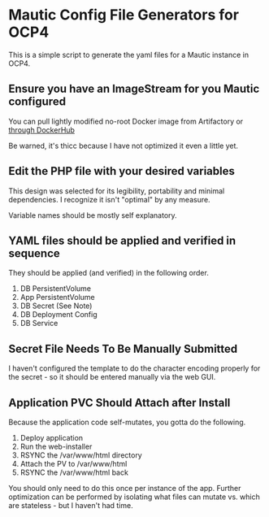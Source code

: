 Mautic Config File Generators for OCP4
======================================

This is a simple script to generate the yaml files for a Mautic instance in OCP4.

Ensure you have an ImageStream for you Mautic configured
--------------------------------------------------------

You can pull lightly modified no-root Docker image from Artifactory or [through DockerHub](https://dockerhub.com/jeremyvernon/mautid-docker-noroot)

Be warned, it's thicc because I have not optimized it even a little yet.

Edit the PHP file with your desired variables
---------------------------------------------

This design was selected for its legibility, portability and minimal dependencies. I recognize it isn't "optimal" by any measure.

Variable names should be mostly self explanatory.

YAML files should be applied and verified in sequence
-----------------------------------------------------

They should be applied (and verified) in the following order.

1) DB PersistentVolume
2) App PersistentVolume
3) DB Secret (See Note)
3) DB Deployment Config
4) DB Service

Secret File Needs To Be Manually Submitted
------------------------------------------

I haven't configured the template to do the character encoding properly for the secret - so it should be entered manually via the web GUI.

Application PVC Should Attach after Install
---------------------------------------------------

Because the application code self-mutates, you gotta do the following.

1) Deploy application
2) Run the web-installer
3) RSYNC the /var/www/html directory
4) Attach the PV to /var/www/html
5) RSYNC the /var/www/html back 

You should only need to do this once per instance of the app. Further optimization can be performed by isolating what files can mutate vs. which are stateless - but I haven't had time.